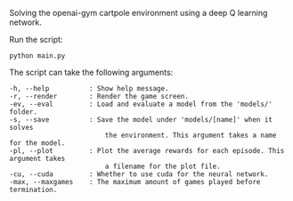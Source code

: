 Solving the openai-gym cartpole environment using a deep Q learning network.

Run the script:

    python main.py

The script can take the following arguments:

    -h, --help          : Show help message.
    -r, --render        : Render the game screen.
    -ev, --eval         : Load and evaluate a model from the 'models/' folder.
    -s, --save          : Save the model under 'models/[name]' when it solves 
                            the environment. This argument takes a name for the model.
    -pl, --plot         : Plot the average rewards for each episode. This argument takes
                            a filename for the plot file.
    -cu, --cuda         : Whether to use cuda for the neural network.
    -max, --maxgames    : The maximum amount of games played before termination.